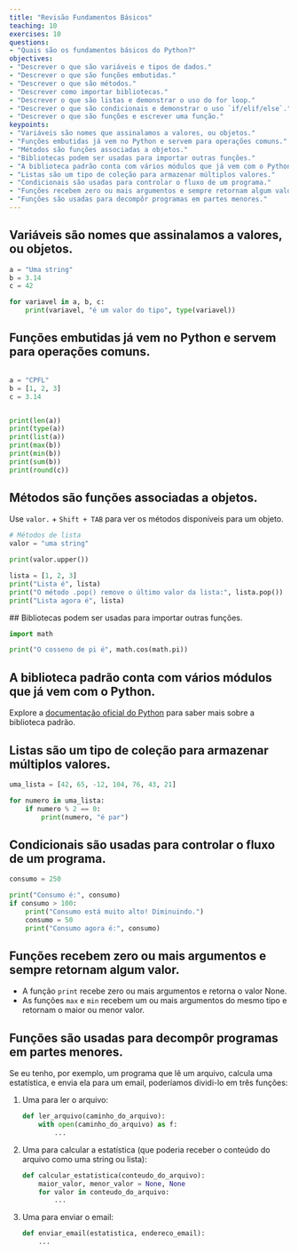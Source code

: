 ```yaml
---
title: "Revisão Fundamentos Básicos"
teaching: 10
exercises: 10
questions:
- "Quais são os fundamentos básicos do Python?"
objectives:
- "Descrever o que são variáveis e tipos de dados."
- "Descrever o que são funções embutidas."
- "Descrever o que são métodos."
- "Descrever como importar bibliotecas."
- "Descrever o que são listas e demonstrar o uso do for loop."
- "Descrever o que são condicionais e demonstrar o uso `if/elif/else`."
- "Descrever o que são funções e escrever uma função."
keypoints:
- "Variáveis são nomes que assinalamos a valores, ou objetos."
- "Funções embutidas já vem no Python e servem para operações comuns."
- "Métodos são funções associadas a objetos."
- "Bibliotecas podem ser usadas para importar outras funções."
- "A biblioteca padrão conta com vários módulos que já vem com o Python."
- "Listas são um tipo de coleção para armazenar múltiplos valores."
- "Condicionais são usadas para controlar o fluxo de um programa."
- "Funções recebem zero ou mais argumentos e sempre retornam algum valor."
- "Funções são usadas para decompôr programas em partes menores."
---
```


## Variáveis são nomes que assinalamos a valores, ou objetos.

```python
a = "Uma string"
b = 3.14
c = 42

for variavel in a, b, c:
    print(variavel, "é um valor do tipo", type(variavel))
```

## Funções embutidas já vem no Python e servem para operações comuns.

```python

a = "CPFL"
b = [1, 2, 3]
c = 3.14


print(len(a))
print(type(a))
print(list(a))
print(max(b))
print(min(b))
print(sum(b))
print(round(c))
```

## Métodos são funções associadas a objetos.

Use `valor.` + `Shift + TAB` para ver os métodos disponíveis para um objeto.

```python
# Métodos de lista
valor = "uma string"

print(valor.upper())
```

```python
lista = [1, 2, 3]
print("Lista é", lista)
print("O método .pop() remove o último valor da lista:", lista.pop())
print("Lista agora é", lista)
```

## Bibliotecas podem ser usadas para importar outras funções.

```python
import math

print("O cosseno de pi é", math.cos(math.pi))
```

## A biblioteca padrão conta com vários módulos que já vem com o Python.

Explore a [documentação oficial do Python](https://docs.python.org/pt-br/3/library/index.html) para saber mais sobre a biblioteca padrão.

## Listas são um tipo de coleção para armazenar múltiplos valores.

```python
uma_lista = [42, 65, -12, 104, 76, 43, 21]

for numero in uma_lista:
    if numero % 2 == 0:
        print(numero, "é par")
```

## Condicionais são usadas para controlar o fluxo de um programa.

```python
consumo = 250

print("Consumo é:", consumo)
if consumo > 100:
    print("Consumo está muito alto! Diminuindo.")
    consumo = 50
    print("Consumo agora é:", consumo)
```

## Funções recebem zero ou mais argumentos e sempre retornam algum valor.

- A função `print` recebe zero ou mais argumentos e retorna o valor None.
- As funções `max` e `min` recebem um ou mais argumentos do mesmo tipo e retornam o maior ou menor valor.

## Funções são usadas para decompôr programas em partes menores.

Se eu tenho, por exemplo, um programa que lê um arquivo, calcula uma estatística, e envia ela para um email, poderíamos dividi-lo em três funções:

1. Uma para ler o arquivo:
    ```python
    def ler_arquivo(caminho_do_arquivo):
        with open(caminho_do_arquivo) as f:
            ...
    ```
2. Uma para calcular a estatística (que poderia receber o conteúdo do arquivo como uma string ou lista):
    ```python
    def calcular_estatistica(conteudo_do_arquivo):
        maior_valor, menor_valor = None, None
        for valor in conteudo_do_arquivo:
            ...
    ```

3. Uma para enviar o email:
    ```python
    def enviar_email(estatistica, endereco_email):
        ...
    ```


